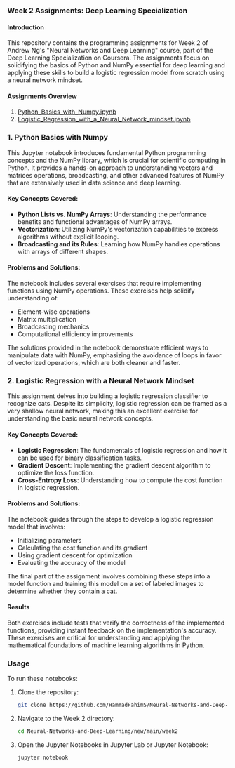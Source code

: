### Week 2 Assignments: Deep Learning Specialization

#### Introduction
This repository contains the programming assignments for Week 2 of Andrew Ng's "Neural Networks and Deep Learning" course, part of the Deep Learning Specialization on Coursera. The assignments focus on solidifying the basics of Python and NumPy essential for deep learning and applying these skills to build a logistic regression model from scratch using a neural network mindset.

#### Assignments Overview

1. [Python_Basics_with_Numpy.ipynb](https://github.com/HammadFahimS/Neural-Networks-and-Deep-Learning/blob/main/week2/Python_Basics_with_Numpy.ipynb)
2. [Logistic_Regression_with_a_Neural_Network_mindset.ipynb](https://github.com/HammadFahimS/Neural-Networks-and-Deep-Learning/blob/main/week2/Logistic_Regression_with_a_Neural_Network_mindset.ipynb)

### 1. Python Basics with Numpy
This Jupyter notebook introduces fundamental Python programming concepts and the NumPy library, which is crucial for scientific computing in Python. It provides a hands-on approach to understanding vectors and matrices operations, broadcasting, and other advanced features of NumPy that are extensively used in data science and deep learning.

#### Key Concepts Covered:
- **Python Lists vs. NumPy Arrays**: Understanding the performance benefits and functional advantages of NumPy arrays.
- **Vectorization**: Utilizing NumPy's vectorization capabilities to express algorithms without explicit looping.
- **Broadcasting and its Rules**: Learning how NumPy handles operations with arrays of different shapes.

#### Problems and Solutions:
The notebook includes several exercises that require implementing functions using NumPy operations. These exercises help solidify understanding of:
- Element-wise operations
- Matrix multiplication
- Broadcasting mechanics
- Computational efficiency improvements

The solutions provided in the notebook demonstrate efficient ways to manipulate data with NumPy, emphasizing the avoidance of loops in favor of vectorized operations, which are both cleaner and faster.

### 2. Logistic Regression with a Neural Network Mindset
This assignment delves into building a logistic regression classifier to recognize cats. Despite its simplicity, logistic regression can be framed as a very shallow neural network, making this an excellent exercise for understanding the basic neural network concepts.

#### Key Concepts Covered:
- **Logistic Regression**: The fundamentals of logistic regression and how it can be used for binary classification tasks.
- **Gradient Descent**: Implementing the gradient descent algorithm to optimize the loss function.
- **Cross-Entropy Loss**: Understanding how to compute the cost function in logistic regression.

#### Problems and Solutions:
The notebook guides through the steps to develop a logistic regression model that involves:
- Initializing parameters
- Calculating the cost function and its gradient
- Using gradient descent for optimization
- Evaluating the accuracy of the model

The final part of the assignment involves combining these steps into a model function and training this model on a set of labeled images to determine whether they contain a cat.

#### Results
Both exercises include tests that verify the correctness of the implemented functions, providing instant feedback on the implementation's accuracy. These exercises are critical for understanding and applying the mathematical foundations of machine learning algorithms in Python.

### Usage
To run these notebooks:
1. Clone the repository:
   ```bash
   git clone https://github.com/HammadFahimS/Neural-Networks-and-Deep-Learning/new/main/week2.git
   ```
2. Navigate to the Week 2 directory:
   ```bash
   cd Neural-Networks-and-Deep-Learning/new/main/week2
   ```
3. Open the Jupyter Notebooks in Jupyter Lab or Jupyter Notebook:
   ```bash
   jupyter notebook
   ```
